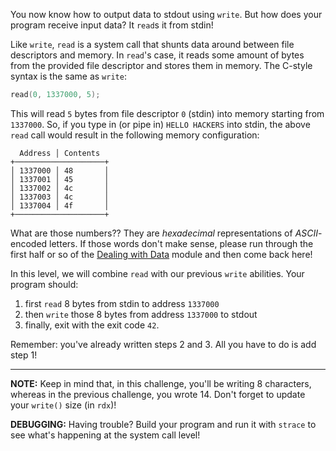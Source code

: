 You now know how to output data to stdout using `write`.
But how does your program receive input data?
It `read`s it from stdin!

Like `write`, `read` is a system call that shunts data around between file descriptors and memory.
In `read`'s case, it reads some amount of bytes from the provided file descriptor and stores them in memory.
The C-style syntax is the same as `write`:

```c
read(0, 1337000, 5);
```

This will read `5` bytes from file descriptor `0` (stdin) into memory starting from `1337000`.
So, if you type in (or pipe in) `HELLO HACKERS` into stdin, the above `read` call would result in the following memory configuration:

```text
  Address │ Contents
+────────────────────+
│ 1337000 │ 48       │
│ 1337001 │ 45       │
│ 1337002 │ 4c       │
│ 1337003 │ 4c       │
│ 1337004 │ 4f       │
+────────────────────+
```

What are those numbers??
They are _hexadecimal_ representations of _ASCII_-encoded letters.
If those words don't make sense, please run through the first half or so of the [Dealing with Data](/fundamentals/data-dealings) module and then come back here!

In this level, we will combine `read` with our previous `write` abilities.
Your program should:

1. first `read` 8 bytes from stdin to address `1337000`
2. then `write` those 8 bytes from address `1337000` to stdout
3. finally, exit with the exit code `42`.

Remember: you've already written steps 2 and 3. All you have to do is add step 1!

----
**NOTE:**
Keep in mind that, in this challenge, you'll be writing 8 characters, whereas in the previous challenge, you wrote 14.
Don't forget to update your `write()` size (in `rdx`)!

**DEBUGGING:**
Having trouble?
Build your program and run it with `strace` to see what's happening at the system call level!
